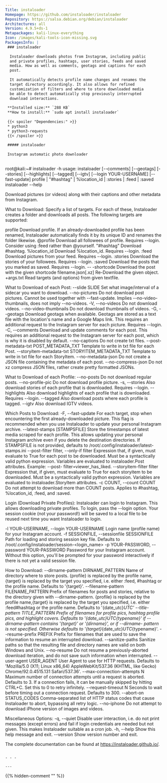 ```yaml
---
Title: instaloader
Homepage: https://github.com/instaloader/instaloader
Repository: https://salsa.debian.org/debian/instaloader
Architectures: all
Version: 4.9.5+ds-1
Metapackages: kali-linux-everything 
Icon: /images/kali-tools-icon-missing.svg
PackagesInfo: |
 ### instaloader
 
  Instaloader downloads photos from Instagram, including public
  and private profiles, hashtags, user stories, feeds and saved
  media. How as well as comments, geotags and captions for each
  post.
   
  It automatically detects profile name changes and renames the
  target directory accordingly. It also allows for refined
  customization of filters and where to store downloaded media
  be able to detect automatically stop previously interrupted
  download interactions.
 
 **Installed size:** `288 KB`  
 **How to install:** `sudo apt install instaloader`  
 
 {{< spoiler "Dependencies:" >}}
 * python3
 * python3-requests
 {{< /spoiler >}}
 
 ##### instaloader
 
 Instagram automatic photo downloader
 
 ```
 root@kali:~# instaloader -h
 usage: 
 instaloader [--comments] [--geotags]
             [--stories] [--highlights] [--tagged] [--igtv]
             [--login YOUR-USERNAME] [--fast-update]
             profile | "#hashtag" | %location_id | :stories | :feed | :saved
 instaloader --help
 
 Download pictures (or videos) along with their captions and other metadata
 from Instagram.
 
 What to Download:
   Specify a list of targets. For each of these, Instaloader creates a folder
   and downloads all posts. The following targets are supported:
 
   profile               Download profile. If an already-downloaded profile has
                         been renamed, Instaloader automatically finds it by
                         its unique ID and renames the folder likewise.
   @profile              Download all followees of profile. Requires --login.
                         Consider using :feed rather than @yourself.
   "#hashtag"            Download #hashtag.
   %location_id          Download %location_id. Requires --login.
   :feed                 Download pictures from your feed. Requires --login.
   :stories              Download the stories of your followees. Requires
                         --login.
   :saved                Download the posts that you marked as saved. Requires
                         --login.
   -- -shortcode         Download the post with the given shortcode
   filename.json[.xz]    Re-Download the given object.
   +args.txt             Read targets (and options) from given textfile.
 
 What to Download of each Post:
   --slide SLIDE         Set what image/interval of a sidecar you want to
                         download.
   --no-pictures         Do not download post pictures. Cannot be used together
                         with --fast-update. Implies --no-video-thumbnails,
                         does not imply --no-videos.
   -V, --no-videos       Do not download videos.
   --no-video-thumbnails
                         Do not download thumbnails of videos.
   -G, --geotags         Download geotags when available. Geotags are stored as
                         a text file with the location's name and a Google Maps
                         link. This requires an additional request to the
                         Instagram server for each picture. Requires --login.
   -C, --comments        Download and update comments for each post. This
                         requires an additional request to the Instagram server
                         for each post, which is why it is disabled by default.
   --no-captions         Do not create txt files.
   --post-metadata-txt POST_METADATA_TXT
                         Template to write in txt file for each Post.
   --storyitem-metadata-txt STORYITEM_METADATA_TXT
                         Template to write in txt file for each StoryItem.
   --no-metadata-json    Do not create a JSON file containing the metadata of
                         each post.
   --no-compress-json    Do not xz compress JSON files, rather create pretty
                         formatted JSONs.
 
 What to Download of each Profile:
   --no-posts            Do not download regular posts.
   --no-profile-pic      Do not download profile picture.
   -s, --stories         Also download stories of each profile that is
                         downloaded. Requires --login.
   --highlights          Also download highlights of each profile that is
                         downloaded. Requires --login.
   --tagged              Also download posts where each profile is tagged.
   --igtv                Also download IGTV videos.
 
 Which Posts to Download:
   -F, --fast-update     For each target, stop when encountering the first
                         already-downloaded picture. This flag is recommended
                         when you use Instaloader to update your personal
                         Instagram archive.
   --latest-stamps [STAMPSFILE]
                         Store the timestamps of latest media scraped for each
                         profile. This allows updating your personal Instagram
                         archive even if you delete the destination
                         directories. If STAMPSFILE is not provided, defaults
                         to /root/.config/instaloader/latest-stamps.ini
   --post-filter filter, --only-if filter
                         Expression that, if given, must evaluate to True for
                         each post to be downloaded. Must be a syntactically
                         valid python expression. Variables are evaluated to
                         instaloader.Post attributes. Example: --post-
                         filter=viewer_has_liked.
   --storyitem-filter filter
                         Expression that, if given, must evaluate to True for
                         each storyitem to be downloaded. Must be a
                         syntactically valid python expression. Variables are
                         evaluated to instaloader.StoryItem attributes.
   -c COUNT, --count COUNT
                         Do not attempt to download more than COUNT posts.
                         Applies to #hashtag, %location_id, :feed, and :saved.
 
 Login (Download Private Profiles):
   Instaloader can login to Instagram. This allows downloading private
   profiles. To login, pass the --login option. Your session cookie (not your
   password!) will be saved to a local file to be reused next time you want
   Instaloader to login.
 
   -l YOUR-USERNAME, --login YOUR-USERNAME
                         Login name (profile name) for your Instagram account.
   -f SESSIONFILE, --sessionfile SESSIONFILE
                         Path for loading and storing session key file.
                         Defaults to
                         /root/.config/instaloader/session-<login_name>
   -p YOUR-PASSWORD, --password YOUR-PASSWORD
                         Password for your Instagram account. Without this
                         option, you'll be prompted for your password
                         interactively if there is not yet a valid session
                         file.
 
 How to Download:
   --dirname-pattern DIRNAME_PATTERN
                         Name of directory where to store posts. {profile} is
                         replaced by the profile name, {target} is replaced by
                         the target you specified, i.e. either :feed, #hashtag
                         or the profile name. Defaults to '{target}'.
   --filename-pattern FILENAME_PATTERN
                         Prefix of filenames for posts and stories, relative to
                         the directory given with --dirname-pattern. {profile}
                         is replaced by the profile name,{target} is replaced
                         by the target you specified, i.e. either :feed#hashtag
                         or the profile name. Defaults to '{date_utc}_UTC'
   --title-pattern TITLE_PATTERN
                         Prefix of filenames for profile pics, hashtag profile
                         pics, and highlight covers. Defaults to
                         '{date_utc}_UTC_{typename}' if --dirname-pattern
                         contains '{target}' or '{dirname}', or if --dirname-
                         pattern is not specified. Otherwise defaults to
                         '{target}_{date_utc}_UTC_{typename}'.
   --resume-prefix PREFIX
                         Prefix for filenames that are used to save the
                         information to resume an interrupted download.
   --sanitize-paths      Sanitize paths so that the resulting file and
                         directory names are valid on both Windows and Unix.
   --no-resume           Do not resume a previously-aborted download iteration,
                         and do not save such information when interrupted.
   --user-agent USER_AGENT
                         User Agent to use for HTTP requests. Defaults to
                         'Mozilla/5.0 (X11; Linux x86_64) AppleWebKit/537.36
                         (KHTML, like Gecko) Chrome/92.0.4515.131
                         Safari/537.36'.
   --max-connection-attempts N
                         Maximum number of connection attempts until a request
                         is aborted. Defaults to 3. If a connection fails, it
                         can be manually skipped by hitting CTRL+C. Set this to
                         0 to retry infinitely.
   --request-timeout N   Seconds to wait before timing out a connection
                         request. Defaults to 300.
   --abort-on STATUS_CODES
                         Comma-separated list of HTTP status codes that cause
                         Instaloader to abort, bypassing all retry logic.
   --no-iphone           Do not attempt to download iPhone version of images
                         and videos.
 
 Miscellaneous Options:
   -q, --quiet           Disable user interaction, i.e. do not print messages
                         (except errors) and fail if login credentials are
                         needed but not given. This makes Instaloader suitable
                         as a cron job.
   -h, --help            Show this help message and exit.
   --version             Show version number and exit.
 
 The complete documentation can be found at https://instaloader.github.io/.
 ```
 
 - - -
 
---
```

{{% hidden-comment "<!--Do not edit anything above this line-->" %}}
